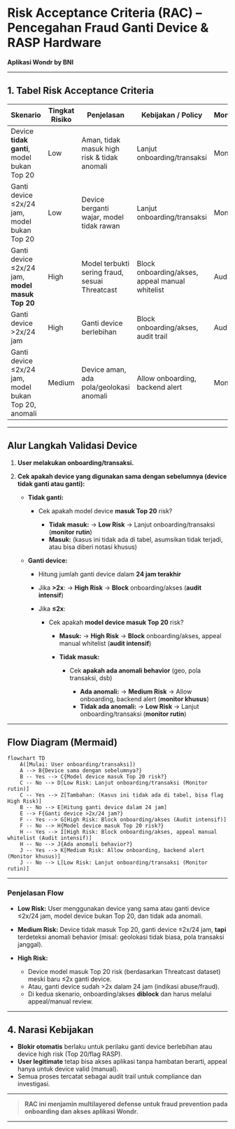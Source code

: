 # Risk Acceptance Criteria (RAC) – Pencegahan Fraud Ganti Device & RASP Hardware

**Aplikasi Wondr by BNI**

---

## 1. Tabel Risk Acceptance Criteria

| Skenario                                             | Tingkat Risiko | Penjelasan                                     | Kebijakan / Policy                              | Monitoring/Audit |
| ---------------------------------------------------- | -------------- | ---------------------------------------------- | ----------------------------------------------- | ---------------- |
| Device **tidak ganti**, model bukan Top 20           | Low            | Aman, tidak masuk high risk & tidak anomali    | Lanjut onboarding/transaksi                     | Monitor rutin    |
| Ganti device ≤2x/24 jam, model bukan Top 20          | Low            | Device berganti wajar, model tidak rawan       | Lanjut onboarding/transaksi                     | Monitor rutin    |
| Ganti device ≤2x/24 jam, **model masuk Top 20**      | High           | Model terbukti sering fraud, sesuai Threatcast | Block onboarding/akses, appeal manual whitelist | Audit intensif   |
| Ganti device >2x/24 jam                              | High           | Ganti device berlebihan                        | Block onboarding/akses, audit trail             | Audit intensif   |
| Ganti device ≤2x/24 jam, model bukan Top 20, anomali | Medium         | Device aman, ada pola/geolokasi anomali        | Allow onboarding, backend alert                 | Monitor khusus   |

---

## **Alur Langkah Validasi Device**

1. **User melakukan onboarding/transaksi.**
2. **Cek apakah device yang digunakan sama dengan sebelumnya (device tidak ganti atau ganti):**

   * **Tidak ganti:**

     * Cek apakah model device **masuk Top 20** risk?

       * **Tidak masuk:**
         → **Low Risk**
         → Lanjut onboarding/transaksi (**monitor rutin**)
       * **Masuk:**
         (kasus ini tidak ada di tabel, asumsikan tidak terjadi, atau bisa diberi notasi khusus)
   * **Ganti device:**

     * Hitung jumlah ganti device dalam **24 jam terakhir**
     * Jika **>2x**:
       → **High Risk**
       → **Block** onboarding/akses (**audit intensif**)
     * Jika **≤2x**:

       * Cek apakah **model device masuk Top 20** risk?

         * **Masuk:**
           → **High Risk**
           → **Block** onboarding/akses, appeal manual whitelist (**audit intensif**)
         * **Tidak masuk:**

           * Cek **apakah ada anomali behavior** (geo, pola transaksi, dsb)

             * **Ada anomali:**
               → **Medium Risk**
               → Allow onboarding, backend alert (**monitor khusus**)
             * **Tidak ada anomali:**
               → **Low Risk**
               → Lanjut onboarding/transaksi (**monitor rutin**)

---

## **Flow Diagram (Mermaid)**

```mermaid
flowchart TD
    A([Mulai: User onboarding/transaksi])
    A --> B{Device sama dengan sebelumnya?}
    B -- Yes --> C{Model device masuk Top 20 risk?}
    C -- No --> D[Low Risk: Lanjut onboarding/transaksi (Monitor rutin)]
    C -- Yes --> Z[Tambahan: (Kasus ini tidak ada di tabel, bisa flag High Risk)]
    B -- No --> E[Hitung ganti device dalam 24 jam]
    E --> F{Ganti device >2x/24 jam?}
    F -- Yes --> G[High Risk: Block onboarding/akses (Audit intensif)]
    F -- No --> H{Model device masuk Top 20 risk?}
    H -- Yes --> I[High Risk: Block onboarding/akses, appeal manual whitelist (Audit intensif)]
    H -- No --> J{Ada anomali behavior?}
    J -- Yes --> K[Medium Risk: Allow onboarding, backend alert (Monitor khusus)]
    J -- No --> L[Low Risk: Lanjut onboarding/transaksi (Monitor rutin)]
```

---

### **Penjelasan Flow**

* **Low Risk:**
  User menggunakan device yang sama atau ganti device ≤2x/24 jam, model device bukan Top 20, dan tidak ada anomali.
* **Medium Risk:**
  Device tidak masuk Top 20, ganti device ≤2x/24 jam, **tapi** terdeteksi anomali behavior (misal: geolokasi tidak biasa, pola transaksi janggal).
* **High Risk:**

  * Device model masuk Top 20 risk (berdasarkan Threatcast dataset) meski baru ≤2x ganti device.
  * Atau, ganti device sudah >2x dalam 24 jam (indikasi abuse/fraud).
  * Di kedua skenario, onboarding/akses **diblock** dan harus melalui appeal/manual review.

---

## 4. Narasi Kebijakan

* **Blokir otomatis** berlaku untuk perilaku ganti device berlebihan atau device high risk (Top 20/flag RASP).
* **User legitimate** tetap bisa akses aplikasi tanpa hambatan berarti, appeal hanya untuk device valid (manual).
* Semua proses tercatat sebagai audit trail untuk compliance dan investigasi.

---

> **RAC ini menjamin multilayered defense untuk fraud prevention pada onboarding dan akses aplikasi Wondr.**

---
